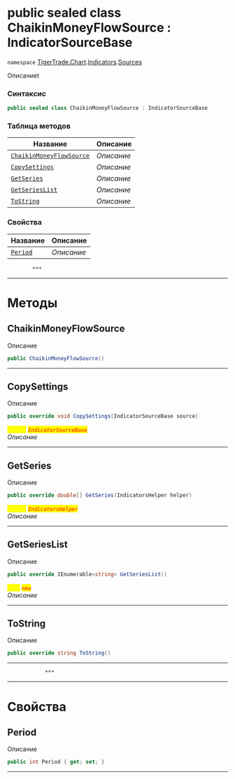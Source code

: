 
# public sealed class ChaikinMoneyFlowSource : IndicatorSourceBase
`namespace` [TigerTrade.Chart](../../../TigerTrade.Chart.md).[Indicators](../../../TigerTrade.Chart/Indicators.md).[Sources](../../../TigerTrade.Chart/Indicators/Sources.md)



Описаниеt

### Синтаксис
```csharp
public sealed class ChaikinMoneyFlowSource : IndicatorSourceBase
```


### Таблица методов
| Название | Описание |
| --- | --- |
| [`ChaikinMoneyFlowSource`](./ChaikinMoneyFlowSource.cs/Методы/ChaikinMoneyFlowSource.md) | *Описание* |
| [`CopySettings`](./ChaikinMoneyFlowSource.cs/Методы/CopySettings.md) | *Описание* |
| [`GetSeries`](./ChaikinMoneyFlowSource.cs/Методы/GetSeries.md) | *Описание* |
| [`GetSeriesList`](./ChaikinMoneyFlowSource.cs/Методы/GetSeriesList.md) | *Описание* |
| [`ToString`](./ChaikinMoneyFlowSource.cs/Методы/ToString.md) | *Описание* |

### Свойства
| Название | Описание |
| --- | --- |
| [`Period`](./ChaikinMoneyFlowSource.cs/Свойства/Period.md) | *Описание* |




            ***
  ***
  # Методы

## ChaikinMoneyFlowSource
Описание

```csharp
public ChaikinMoneyFlowSource()
```

***                

## CopySettings
Описание

```csharp
public override void CopySettings(IndicatorSourceBase source)
```

<mark style="color:yellow;">`source`</mark> <mark style="color:red;">*`IndicatorSourceBase`*</mark>  
 *Описание*  


***                

## GetSeries
Описание

```csharp
public override double[] GetSeries(IndicatorsHelper helper)
```
<mark style="color:yellow;">`helper`</mark> <mark style="color:red;">*`IndicatorsHelper`*</mark>  
 *Описание*  


***                

## GetSeriesList
Описание

```csharp
public override IEnumerable<string> GetSeriesList()
```
<mark style="color:yellow;">`List`</mark> <mark style="color:red;">*`new`*</mark>  
 *Описание*  


***                

## ToString
Описание

```csharp
public override string ToString()
```

***                
                ***
  ***
  # Свойства

## Period
Описание

```csharp
public int Period { get; set; }
```
***

